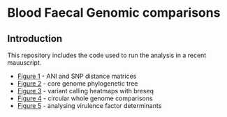 # Blood Faecal Genomic comparisons

## Introduction 

This repository includes the code used to run the analysis in a recent mauuscript.

* [Figure 1](https://github.com/rngoodman/blood-faecal-genomic-comparison/blob/main/vignettes/5_analysing_virulence_factor_determinants.html) - ANI and SNP distance matrices
* [Figure 2](https://github.com/rngoodman/blood-faecal-genomic-comparison/vignettes/2-core_genome_phylogenetic_tree.html) - core genome phylogenetic tree
* [Figure 3](https://github.com/rngoodman/blood-faecal-genomic-comparison/vignettes/3_variant_calling_heatmaps_with_breseq.html) - variant calling heatmaps with breseq
* [Figure 4](https://github.com/rngoodman/blood-faecal-genomic-comparison/vignettes/4_circular_whole_genome_comparisons.html) - circular whole genome comparisons
* [Figure 5](https://github.com/rngoodman/blood-faecal-genomic-comparison/vignettes/5_analysing_virulence_factor_determinants.html) - analysing virulence factor determinants
